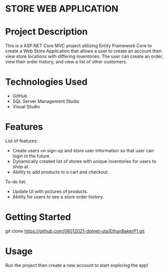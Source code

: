 # STORE WEB APPLICATION
# Project Description
This is a ASP.NET Core MVC project utilizing Entity Framework Core to create a Web Store Application that allows a user to create an account then view store locations with differing inventories. The user can create an order, view their order history, and view a list of other customers.
# Technologies Used
- GitHub
- SQL Server Management Studio
- Visual Studio 
# Features
List of features: 
- Create users on sign-up and store user information so that user can login in the future.
- Dynamically created list of stores with unique inventories for users to shop at.
- Ability to add products to a cart and checkout.

To-do list:
- Update UI with pictures of products.
- Ability for users to see a store order history.
# Getting Started
git clone https://github.com/06012021-dotnet-uta/EthanBakerP1.git 
# Usage
Run the project then create a new account to start exploring the app!

